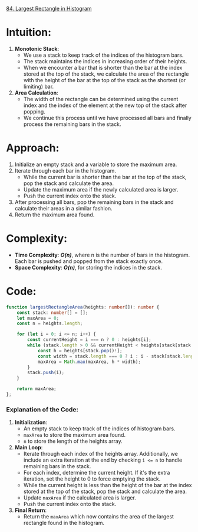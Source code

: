 [84. Largest Rectangle in Histogram](https://leetcode.com/problems/largest-rectangle-in-histogram/)

# Intuition:
1. **Monotonic Stack**:
   - We use a stack to keep track of the indices of the histogram bars.
   - The stack maintains the indices in increasing order of their heights.
   - When we encounter a bar that is shorter than the bar at the index stored at the top of the stack, we calculate the area of the rectangle with the height of the bar at the top of the stack as the shortest (or limiting) bar.
2. **Area Calculation**:
   - The width of the rectangle can be determined using the current index and the index of the element at the new top of the stack after popping.
   - We continue this process until we have processed all bars and finally process the remaining bars in the stack.

# Approach:
1. Initialize an empty stack and a variable to store the maximum area.
2. Iterate through each bar in the histogram.
   - While the current bar is shorter than the bar at the top of the stack, pop the stack and calculate the area.
   - Update the maximum area if the newly calculated area is larger.
   - Push the current index onto the stack.
3. After processing all bars, pop the remaining bars in the stack and calculate their areas in a similar fashion.
4. Return the maximum area found.

# Complexity:
- **Time Complexity**: ***O(n)***, where n is the number of bars in the histogram. Each bar is pushed and popped from the stack exactly once.
- **Space Complexity**: ***O(n)***, for storing the indices in the stack.

# Code:
```typescript
function largestRectangleArea(heights: number[]): number {
    const stack: number[] = [];
    let maxArea = 0;
    const n = heights.length;

    for (let i = 0; i <= n; i++) {
        const currentHeight = i === n ? 0 : heights[i];
        while (stack.length > 0 && currentHeight < heights[stack[stack.length - 1]]) {
            const h = heights[stack.pop()!];
            const width = stack.length === 0 ? i : i - stack[stack.length - 1] - 1;
            maxArea = Math.max(maxArea, h * width);
        }
        stack.push(i);
    }

    return maxArea;
};

```

### Explanation of the Code:
1. **Initialization**:
   - An empty stack to keep track of the indices of histogram bars.
   - `maxArea` to store the maximum area found.
   - `n` to store the length of the heights array.
2. **Main Loop**:
   - Iterate through each index of the heights array. Additionally, we include an extra iteration at the end by checking `i <= n` to handle remaining bars in the stack.
   - For each index, determine the current height. If it's the extra iteration, set the height to 0 to force emptying the stack.
   - While the current height is less than the height of the bar at the index stored at the top of the stack, pop the stack and calculate the area.
   - Update `maxArea` if the calculated area is larger.
   - Push the current index onto the stack.
3. **Final Return**:
   - Return the `maxArea` which now contains the area of the largest rectangle found in the histogram.